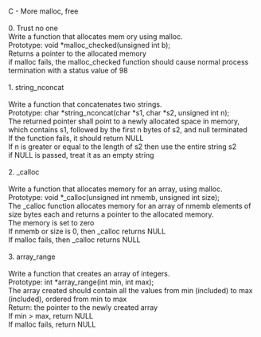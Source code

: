 <br> C - More malloc, free <br> <br> 0. Trust no one<br> Write a function that allocates mem
ory using malloc. <br> Prototype: void *malloc_checked(unsigned int b); <br> Returns a pointer to the 
allocated memory<br> if malloc fails, the malloc_checked function should cause normal process termination with a status value of 98 <br>
<br> 1. string_nconcat <br> <br> Write a function that concatenates two strings. <br> Prototype: char *string_nconcat(char *s1, char *s2, unsigned int n); <br> The returned pointer shall point to a newly allocated space in memory, which contains s1, followed by the first n bytes of s2, and null terminated <br> If the function fails, it should return NULL <br> If n is greater or equal to the length of s2 then use the entire string s2 <br> if NULL is passed, treat it as an empty string<br>
<br> 2. _calloc <br> <br> Write a function that allocates memory for an array, using malloc. <br> Prototype: void *_calloc(unsigned int nmemb, unsigned int size); <br> The _calloc function allocates memory for an array of nmemb elements of size bytes each and returns a pointer to the allocated memory. <br> The memory is set to zero<br> If nmemb or size is 0, then _calloc returns NULL<br> If malloc fails, then _calloc returns NULL <br>
<br> 3. array_range <br> <br> Write a function that creates an array of integers. <br> Prototype: int *array_range(int min, int max);<br> The array created should contain all the values from min (included) to max (included), ordered from min to max<br>Return: the pointer to the newly created array<br>If min > max, return NULL<br>If malloc fails, return NULL
<br> 
